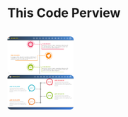 <h1>This Code Perview</h1>

<br>

<img src="img/preview/Time-Line Code Preview (1).png" style="border-radius: 8px; width: 150px;"  alt="time-line-web">

<br>

<img src="img/preview/Time-Line Code Preview (2).png" style="border-radius: 8px; width: 150px;"  alt="time-line-web">

<br>